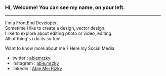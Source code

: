 ### Hi, Welcome! You can see my name, on your left.
---
I'm a FrontEnd Developer. <br>
Sometime i like to create a design, vector design.<br>
I like to explore about editing photo or video, editing.<br>
All of thing's i do its so fun!<br>

Want to know more about me ? Here my Social Media: 
- twitter   : [abiemrzky](https://twitter.com/abiemrzky)
- instagram : [abie.mrzky](https://www.instagram.com/abie.mrzky/)
- linkedin  : [Abie Mei Rizky](https://www.instagram.com/abie.mrzky/)

[twitter]: https://twitter.com/abiemrzky
[instagram]: https://www.instagram.com/abie.mrzky/
[linkedin]: https://www.instagram.com/abie.mrzky/

<!--
**abiemrzky/abiemrzky** is a ✨ _special_ ✨ repository because its `README.md` (this file) appears on your GitHub profile.

Here are some ideas to get you started:

- 🔭 I’m currently working on ...
- 🌱 I’m currently learning ...
- 👯 I’m looking to collaborate on ...
- 🤔 I’m looking for help with ...
- 💬 Ask me about ...
- 📫 How to reach me: ...
- 😄 Pronouns: ...
- ⚡ Fun fact: ...
-->
